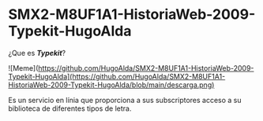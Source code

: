# SMX2-M8UF1A1-HistoriaWeb-2009-Typekit-HugoAlda

¿Que es _**Typekit**_?

![Meme](https://github.com/HugoAlda/SMX2-M8UF1A1-HistoriaWeb-2009-Typekit-HugoAlda](https://github.com/HugoAlda/SMX2-M8UF1A1-HistoriaWeb-2009-Typekit-HugoAlda/blob/main/descarga.png)

Es un servicio en línia que proporciona a sus subscriptores acceso a su biblioteca de diferentes tipos de letra.
